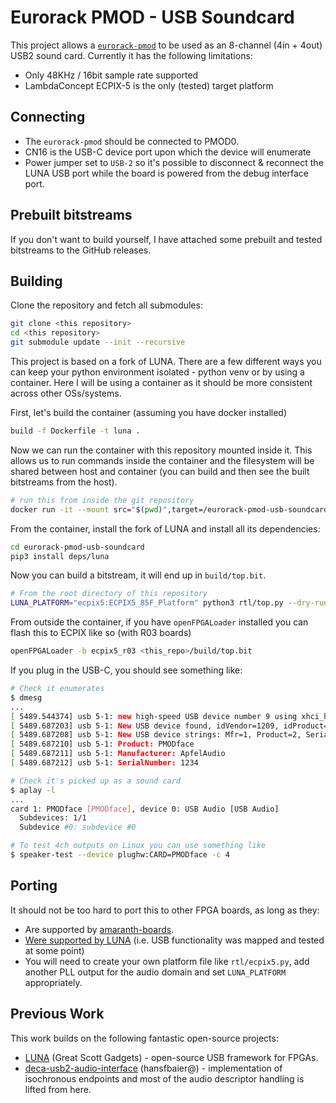 # Eurorack PMOD - USB Soundcard

This project allows a [`eurorack-pmod`](https://github.com/apfelaudio/eurorack-pmod) to be used as an 8-channel (4in + 4out) USB2 sound card. Currently it has the following limitations:

- Only 48KHz / 16bit sample rate supported
- LambdaConcept ECPIX-5 is the only (tested) target platform

## Connecting

- The `eurorack-pmod` should be connected to PMOD0.
- CN16 is the USB-C device port upon which the device will enumerate
- Power jumper set to `USB-2` so it's possible to disconnect & reconnect the LUNA USB port while the board is powered from the debug interface port.

## Prebuilt bitstreams

If you don't want to build yourself, I have attached some prebuilt and tested bitstreams to the GitHub releases.

## Building

Clone the repository and fetch all submodules:

```bash
git clone <this repository>
cd <this repository>
git submodule update --init --recursive
```

This project is based on a fork of LUNA. There are a few different ways you can keep your python environment isolated - python venv or by using a container. Here I will be using a container as it should be more consistent across other OSs/systems.

First, let's build the container (assuming you have docker installed)

```bash
build -f Dockerfile -t luna .
```

Now we can run the container with this repository mounted inside it. This allows us to run commands inside the container and the filesystem will be shared between host and container (you can build and then see the built bitstreams from the host).

```bash
# run this from inside the git repository
docker run -it --mount src="$(pwd)",target=/eurorack-pmod-usb-soundcard,type=bind luna
```

From the container, install the fork of LUNA and install all its dependencies:
```bash
cd eurorack-pmod-usb-soundcard
pip3 install deps/luna
```

Now you can build a bitstream, it will end up in `build/top.bit`.
```bash
# From the root directory of this repository
LUNA_PLATFORM="ecpix5:ECPIX5_85F_Platform" python3 rtl/top.py --dry-run --keep-files
```

From outside the container, if you have `openFPGALoader` installed you can flash this to ECPIX like so (with R03 boards)
```bash
openFPGALoader -b ecpix5_r03 <this_repo>/build/top.bit
```

If you plug in the USB-C, you should see something like:

```bash
# Check it enumerates
$ dmesg
...
[ 5489.544374] usb 5-1: new high-speed USB device number 9 using xhci_hcd
[ 5489.687203] usb 5-1: New USB device found, idVendor=1209, idProduct=1234, bcdDevice= 0.01
[ 5489.687208] usb 5-1: New USB device strings: Mfr=1, Product=2, SerialNumber=3
[ 5489.687210] usb 5-1: Product: PMODface
[ 5489.687211] usb 5-1: Manufacturer: ApfelAudio
[ 5489.687212] usb 5-1: SerialNumber: 1234

# Check it's picked up as a sound card
$ aplay -l
...
card 1: PMODface [PMODface], device 0: USB Audio [USB Audio]
  Subdevices: 1/1
  Subdevice #0: subdevice #0

# To test 4ch outputs on Linux you can use something like
$ speaker-test --device plughw:CARD=PMODface -c 4
```

## Porting

It should not be too hard to port this to other FPGA boards, as long as they:

- Are supported by [amaranth-boards](https://github.com/amaranth-lang/amaranth-boards/).
- [Were supported by LUNA](https://github.com/greatscottgadgets/luna-boards) (i.e. USB functionality was mapped and tested at some point)
- You will need to create your own platform file like `rtl/ecpix5.py`, add another PLL output for the audio domain and set `LUNA_PLATFORM` appropriately.

## Previous Work

This work builds on the following fantastic open-source projects:

- [LUNA](https://github.com/greatscottgadgets/luna) (Great Scott Gadgets) - open-source USB framework for FPGAs.
- [deca-usb2-audio-interface](https://github.com/amaranth-farm/deca-usb2-audio-interface) (hansfbaier@) - implementation of isochronous endpoints and most of the audio descriptor handling is lifted from here.
